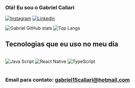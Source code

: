 
### Olá! Eu sou o Gabriel Caliari 

[![Instagram](https://img.shields.io/badge/Instagram-E4405F?style=for-the-badge&logo=instagram&logoColor=white)](https://instagram.com/gabriel_caliari_) 
[![Linkedin](https://img.shields.io/badge/LinkedIn-0077B5?style=for-the-badge&logo=linkedin&logoColor=white)](https://linkedin.com/in/gabriel-caliari-9b2637264/) 

![Gabriel GitHub stats](https://github-readme-stats.vercel.app/api?username=GabrielCaliari&show_icons=true&theme=radical)
![Top Langs](https://github-readme-stats.vercel.app/api/top-langs/?username=GabrielCaliari&layout=compact)

## Tecnologias que eu uso no meu dia

<div style='display: inline_block'><br/>
  <img aling='center'alt='Java Script' src='https://img.shields.io/badge/JavaScript-F7DF1E?style=for-the-badge&logo=javascript&logoColor=black'>
  <img aling='center'alt='React Native' src='https://img.shields.io/badge/React_Native-20232A?style=for-the-badge&logo=react&logoColor=61DAFB'>
  <img aling='center'alt='TypeScript' src='https://img.shields.io/badge/TypeScript-007ACC?style=for-the-badge&logo=typescript&logoColor=white'>

  
</div><br/>

### Email para contato: gabriel15caliari@hotmail.com

